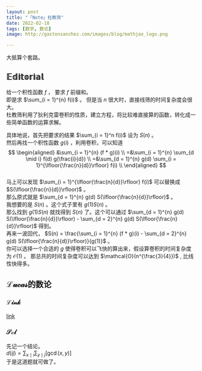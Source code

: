 ```yaml
---
layout: post
title: "「Note」杜教筛"
date: 2022-02-18
tags: [数学, 数论]
image: http://gastonsanchez.com/images/blog/mathjax_logo.png

---
```


大抵算个套路。
<!-- more -->

## $\mathbb{Editorial}$

给一个积性函数 $f$ ， 要求 $f$ 前缀和。   
即是求 $\sum_{i = 1}^{n} f(i)$ 。 但是当 $n$ 很大时，直接线筛的时间复杂度会很大。   
杜教筛利用了狄利克雷卷积的性质，建立方程，将比较难直接算的函数，转化成一些简单函数的运算求解。   

具体地说，首先把要求的结果 $\sum_{i = 1}^n f(i)$ 设为 $S(n)$ 。   
然后再找一个积性函数 $g(i)$ ，利用卷积，可以知道   
$$
\begin{aligned}
     &\sum_{i = 1}^{n} (f * g)(i) \\
    =&\sum_{i = 1}^{n} \sum_{d \mid i} f(d) g(\frac{i}{d}) \\
    =&\sum_{d = 1}^{n} g(d) \sum_{i = 1}^{\lfloor{\frac{n}{d}}\rfloor} f(i) \\
\end{aligned}
$$   
马上可以发现 $\sum_{i = 1}^{\lfloor{\frac{n}{d}}\rfloor} f(i)$ 可以替换成 $S(\lfloor{\frac{n}{d}}\rfloor)$ 。   
那么原式就是 $\sum_{d = 1}^{n} g(d) S(\lfloor{\frac{n}{d}}\rfloor)$ 。   
我想要的是 $S(n)$ 。这个式子里有 $g(1)S(n)$ 。   
那么找到 $g(1)S(n)$ 就找得到 $S(n)$ 了。这个可以通过 $\sum_{d = 1}^{n} g(d) S(\lfloor{\frac{n}{d}}\rfloor) - \sum_{d = 2}^{n} g(d) S(\lfloor{\frac{n}{d}}\rfloor)$ 得到。   
再来一波回代， $S(n) = \frac{\sum_{i = 1}^{n} (f * g)(i) - \sum_{d = 2}^{n} g(d) S(\lfloor{\frac{n}{d}}\rfloor)}{g(1)}$ 。   
你可以选择一个合适的 $g$ 使得卷积可以飞快的算出来，假设算卷积的时间复杂度为 $\mathcal{O}(1)$ 。 那总共的时间复杂度可以达到 $\mathcal{O}(n^{\frac{3}{4}})$ , 比线性快得多。   

## $\mathcal{Lucas的数论}$
### $\mathcal{Link}$
[link](https://hydro.ac/d/bzoj/p/4176)
### $\mathcal{Sol}$
先记一个结论。   
$d(ij) = \sum_{x \mid i} \sum_{y \mid j
}[\gcd(x, y)]$   
于是这道题就可做了。   
$$
$$